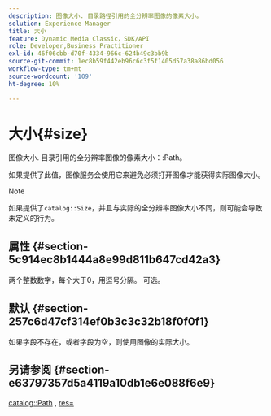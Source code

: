 ```yaml
---
description: 图像大小. 目录路径引用的全分辨率图像的像素大小。
solution: Experience Manager
title: 大小
feature: Dynamic Media Classic，SDK/API
role: Developer,Business Practitioner
exl-id: 46f06cbb-d70f-4334-966c-624b49c3bb9b
source-git-commit: 1ec8b59f442eb96c6c3f5f1405d57a38a86bd056
workflow-type: tm+mt
source-wordcount: '109'
ht-degree: 10%

---
```


# 大小{#size}

图像大小. 目录引用的全分辨率图像的像素大小：:Path。

如果提供了此值，图像服务会使用它来避免必须打开图像才能获得实际图像大小。

>[!NOTE]
>
>如果提供了`catalog::Size`，并且与实际的全分辨率图像大小不同，则可能会导致未定义的行为。

## 属性 {#section-5c914ec8b1444a8e99d811b647cd42a3}

两个整数数字，每个大于0，用逗号分隔。 可选。

## 默认 {#section-257c6d47cf314ef0b3c3c32b18f0f0f1}

如果字段不存在，或者字段为空，则使用图像的实际大小。

## 另请参阅 {#section-e63797357d5a4119a10db1e6e088f6e9}

[catalog::Path](../../../../../../is-api/image-catalog/image-serving-api-ref/c-image-catalog-reference/c-image-svg-data-reference/c-image-data-reference/r-path-cat.md#reference-306afcaff172440ca81b85da8d78213c) ,  [res=](/help/aem-is-ir-api/is-api/http-ref/image-serving-api-ref/c-http-protocol-reference/c-command-reference/r-res.md)
